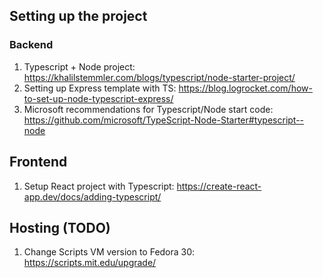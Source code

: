 ## Setting up the project

### Backend

1. Typescript + Node project: <https://khalilstemmler.com/blogs/typescript/node-starter-project/>
2. Setting up Express template with TS: <https://blog.logrocket.com/how-to-set-up-node-typescript-express/>
3. Microsoft recommendations for Typescript/Node start code: <https://github.com/microsoft/TypeScript-Node-Starter#typescript--node>


## Frontend

1. Setup React project with Typescript: <https://create-react-app.dev/docs/adding-typescript/>


## Hosting (TODO)

1. Change Scripts VM version to Fedora 30: <https://scripts.mit.edu/upgrade/>